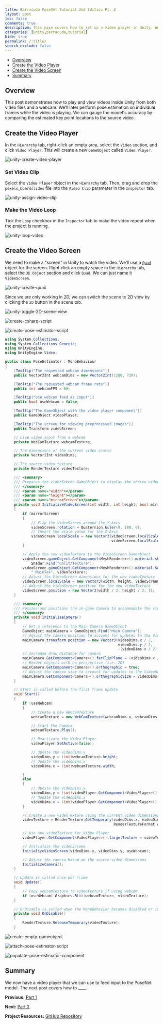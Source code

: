 ```yaml
---
title: Barracuda PoseNet Tutorial 2nd Edition Pt. 2
layout: post
toc: false
comments: true
description: This pose covers how to set up a video player in Unity. We'll be using the video player to check the accuracy of the PoseNet model.
categories: [unity,barracuda,tutorial]
hide: true
permalink: /:title/
search_exclude: false
---
```


* [Overview](#overview)
* [Create the Video Player](#create-the-video-player)
* [Create the Video Screen](#create-the-video-screen)
* [Summary](#summary)



## Overview

This post demonstrates how to play and view videos inside Unity from both video files and a webcam. We'll later perform pose estimation on individual frames while the video is playing. We can gauge the model's accuracy by comparing the estimated key point locations to the source video.

## Create the Video Player

In the `Hierarchy` tab, right-click an empty area, select the `Video` section, and click `Video Player`. This will create a new `GameObject` called `Video Player`.

![unity-create-video-player](..\images\barracuda-posenet-tutorial-v2\part-2\unity-create-video-player.png)

### Set Video Clip

Select the `Video Player` object in the `Hierarchy` tab. Then, drag and drop the `pexels_boardslides` file into the `Video Clip` parameter in the `Inspector` tab.

![unity-assign-video-clip](..\images\barracuda-posenet-tutorial-v2\part-2\unity-assign-video-clip.png)

### Make the Video Loop

Tick the `Loop` checkbox in the `Inspector` tab to make the video repeat when the project is running.

![unity-loop-video](..\images\barracuda-posenet-tutorial-v2\part-2\unity-loop-video.png)



## Create the Video Screen

We need to make a "screen" in Unity to watch the video. We'll use a [`Quad`](https://docs.unity3d.com/Manual/PrimitiveObjects.html) object for the screen. Right click an empty space in the `Hierarchy` tab, select the `3D Object` section and click `Quad`. We can just name it `VideoScreen`.

![unity-create-quad](..\images\barracuda-posenet-tutorial-v2\part-2\unity-create-quad.png)

Since we are only working in 2D, we can switch the scene to 2D view by clicking the `2D` button in the scene tab.

![unity-toggle-2D-scene-view](..\images\barracuda-posenet-tutorial-v2\part-2\unity-toggle-2D-scene-view.png)











![create-csharp-script](..\images\barracuda-posenet-tutorial-v2\part-2\create-csharp-script.png)







![create-pose-estimator-script](..\images\barracuda-posenet-tutorial-v2\part-2\create-pose-estimator-script.png)







```c#
using System.Collections;
using System.Collections.Generic;
using UnityEngine;
using UnityEngine.Video;
```





```c#
public class PoseEstimator : MonoBehaviour
{
    [Tooltip("The requested webcam dimensions")]
    public Vector2Int webcamDims = new Vector2Int(1280, 720);

    [Tooltip("The requested webcam frame rate")]
    public int webcamFPS = 60;

    [Tooltip("Use webcam feed as input")]
    public bool useWebcam = false;

    [Tooltip("The GameObject with the video player component")]
    public GameObject videoPlayer;

    [Tooltip("The screen for viewing preprocessed images")]
    public Transform videoScreen;
```





```c#
	// Live video input from a webcam
    private WebCamTexture webcamTexture;

    // The dimensions of the current video source
    private Vector2Int videoDims;

    // The source video texture
    private RenderTexture videoTexture;
```





```c#
	/// <summary>
    /// Prepares the videoScreen GameObject to display the chosen video source.
    /// </summary>
    /// <param name="width"></param>
    /// <param name="height"></param>
    /// <param name="mirrorScreen"></param>
    private void InitializeVideoScreen(int width, int height, bool mirrorScreen)
    {
        if (mirrorScreen)
        {
            // Flip the VideoScreen around the Y-Axis
            videoScreen.rotation = Quaternion.Euler(0, 180, 0);
            // Invert the scale value for the Z-Axis
            videoScreen.localScale = new Vector3(videoScreen.localScale.x,
                                                 videoScreen.localScale.y, -1f);
        }

        // Apply the new videoTexture to the VideoScreen Gameobject
        videoScreen.gameObject.GetComponent<MeshRenderer>().material.shader =
            Shader.Find("Unlit/Texture");
        videoScreen.gameObject.GetComponent<MeshRenderer>().material.SetTexture(
            "_MainTex", videoTexture);
        // Adjust the VideoScreen dimensions for the new videoTexture
        videoScreen.localScale = new Vector3(width, height, videoScreen.localScale.z);
        // Adjust the VideoScreen position for the new videoTexture
        videoScreen.position = new Vector3(width / 2, height / 2, 1);
    }
```





```c#
	/// <summary>
    /// Resizes and positions the in-game Camera to accommodate the video dimensions
    /// </summary>
    private void InitializeCamera()
    {
        // Get a reference to the Main Camera GameObject
        GameObject mainCamera = GameObject.Find("Main Camera");
        // Adjust the camera position to account for updates to the VideoScreen
        mainCamera.transform.position = new Vector3(videoDims.x / 2, 
                                                    videoDims.y / 2, 
                                                    -(videoDims.x / 2));
        // Increase draw distance for camera
        mainCamera.GetComponent<Camera>().farClipPlane = (videoDims.x / 2) + 100;
        // Render objects with no perspective (i.e. 2D)
        mainCamera.GetComponent<Camera>().orthographic = true;
        // Adjust the camera size to account for updates to the VideoScreen
        mainCamera.GetComponent<Camera>().orthographicSize = videoDims.y / 2;
    }
```





```c#
	// Start is called before the first frame update
    void Start()
    {
        if (useWebcam)
        {
            // Create a new WebCamTexture
            webcamTexture = new WebCamTexture(webcamDims.x, webcamDims.y, webcamFPS);

            // Start the Camera
            webcamTexture.Play();

            // Deactivate the Video Player
            videoPlayer.SetActive(false);

            // Update the videoDims.y
            videoDims.y = (int)webcamTexture.height;
            // Update the videoDims.x
            videoDims.x = (int)webcamTexture.width;

        }
        else
        {
            // Update the videoDims.y
            videoDims.y = (int)videoPlayer.GetComponent<VideoPlayer>().height;
            // Update the videoDims.x
            videoDims.x = (int)videoPlayer.GetComponent<VideoPlayer>().width;
        }

        // Create a new videoTexture using the current video dimensions
        videoTexture = RenderTexture.GetTemporary(videoDims.x, videoDims.y, 24,
                                                  RenderTextureFormat.ARGBHalf);

        // Use new videoTexture for Video Player
        videoPlayer.GetComponent<VideoPlayer>().targetTexture = videoTexture;

        // Initialize the videoScreen
        InitializeVideoScreen(videoDims.x, videoDims.y, useWebcam);

        // Adjust the camera based on the source video dimensions
        InitializeCamera();
    }
```





```c#
	// Update is called once per frame
    void Update()
    {
        // Copy webcamTexture to videoTexture if using webcam
        if (useWebcam) Graphics.Blit(webcamTexture, videoTexture);
    }
```





```c#
	// OnDisable is called when the MonoBehavior becomes disabled or inactive
    private void OnDisable()
    {
        RenderTexture.ReleaseTemporary(videoTexture);
    }
```







![create-empty-gameobject](..\images\barracuda-posenet-tutorial-v2\part-2\create-empty-gameobject.png)





![attach-pose-estimator-script](..\images\barracuda-posenet-tutorial-v2\part-2\attach-pose-estimator-script.png)





![populate-pose-estimator-component](..\images\barracuda-posenet-tutorial-v2\part-2\populate-pose-estimator-component.png)













## Summary

We now have a video player that we can use to feed input to the PoseNet model. The next post covers how to ____.

**Previous:** [Part 1](https://christianjmills.com/Barracuda-PoseNet-Tutorial-V2-1/)

**Next:** [Part 3](https://christianjmills.com/Barracuda-PoseNet-Tutorial-V2-3/)

**Project Resources:** [GitHub Repository](https://github.com/cj-mills/Barracuda-PoseNet-Tutorial)

